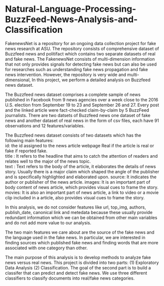 # Natural-Language-Processing-BuzzFeed-News-Analysis-and-Classification

FakenewsNet is a repository for an ongoing data collection project for fake news research at ASU. The repository consists of comprehensive dataset of Buzzfeed news and politifact which contains two separate datasets of real and fake news. The FakenewsNet consists of multi-dimension information that not only provides signals for detecting fake news but can also be used for researches such as understanding fake news propagation and fake news intervention. However, the repository is very wide and multi-dimensional, In this project, we perform a detailed analysis on Buzzfeed news dataset.  

The Buzzfeed news dataset comprises a complete sample of news published in Facebook from 9 news agencies over a week close to the 2016 U.S. election from September 19 to 23 and September 26 and 27. Every post and the linked article were fact-checked claim-by-claim by 5 BuzzFeed journalists. There are two datsets of Buzzfeed news one dataset of fake news and another dataset of real news in the form of csv files, each have 91 observations and 12 features/variables. 

The Buzzfeed news dataset consists of two datasets which has the following main features:  
id: the id assigned to the news article webpage Real if the article is real or fake if reported fake.  
title : It refers to the headline that aims to catch the attention of readers and relates well to the major of the news topic.  
text : Text refers to the body of the article, it elaborates the details of news story. Usually there is a major claim which shaped the angle of the publisher and is specifically highlighted and elaborated upon.
source: It indicates the author or publisher of the news article.
images: It is an important part of body content of news article, which provides visual cues to frame the story.
movies: It is also an important part of news article, a link to video or a movie clip included in a article, also provides visual cues to frame the story.  

In this analysis, we do not consider features like url, top_img, authors, publish_date, canonical link and metedata because these usually provide redundant information which we can be obtained from other main variables and do not add more value to our analysis.  

The two main features we care about are the source of the fake news and the language used in the fake news. In particular, we are interested in finding sources which published fake news and finding words that are more associated with one category than other.  

The main purpose of this analysis is to develop methods to analyze fake news versus real news. This project is divided into two parts: (1) Exploratory Data Analysis (2) Classification. The goal of the second part is to build a classifer that can predict and detect fake news. We use three different classifiers to classify documents into real/fake news categories.
